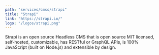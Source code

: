 ```yaml
---
path: "services/cmss/strapi"
title: "Strapi"
link: "https://strapi.io/"
logo: "/logos/strapi.png"
---
```


Strapi is an open source Headless CMS that is open source MIT licensed, self-hosted, customizable, has RESTful or GraphQL APIs, is 100% JavaScript (built on Node.js) and extensible by design.
